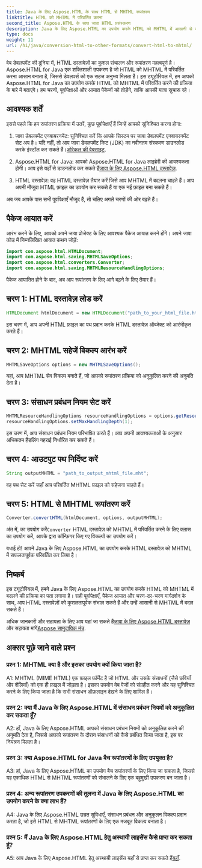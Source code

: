 ```yaml
---
title: Java के लिए Aspose.HTML के साथ HTML से MHTML रूपांतरण
linktitle: HTML को MHTML में परिवर्तित करना
second_title: Aspose.HTML के साथ जावा HTML प्रसंस्करण
description: Java के लिए Aspose.HTML का उपयोग करके HTML को MHTML में आसानी से बदलें। कुशल HTML-से-MHTML रूपांतरण के लिए हमारे चरण-दर-चरण मार्गदर्शिका का पालन करें।
type: docs
weight: 11
url: /hi/java/conversion-html-to-other-formats/convert-html-to-mhtml/
---
```

वेब डेवलपमेंट की दुनिया में, HTML दस्तावेज़ों का कुशल संचालन और रूपांतरण महत्वपूर्ण है। Aspose.HTML for Java एक शक्तिशाली उपकरण है जो HTML को MHTML में परिवर्तित करना आसान बनाता है, जिससे डेवलपर्स को एक सहज अनुभव मिलता है। इस ट्यूटोरियल में, हम आपको Aspose.HTML for Java का उपयोग करके HTML को MHTML में परिवर्तित करने की प्रक्रिया के बारे में बताएंगे। हम चरणों, पूर्वापेक्षाओं और आयात पैकेजों को तोड़ेंगे, ताकि आपकी यात्रा सुचारू रहे।

## आवश्यक शर्तें

इससे पहले कि हम रूपांतरण प्रक्रिया में उतरें, कुछ पूर्वापेक्षाएँ हैं जिन्हें आपको सुनिश्चित करना होगा:

1. जावा डेवलपमेंट एनवायरनमेंट: सुनिश्चित करें कि आपके सिस्टम पर जावा डेवलपमेंट एनवायरनमेंट सेट अप है। यदि नहीं, तो आप जावा डेवलपमेंट किट (JDK) का नवीनतम संस्करण डाउनलोड करके इंस्टॉल कर सकते हैं।[ओरेकल की वेबसाइट](https://www.oracle.com/java/technologies/javase-downloads.html).

2.  Aspose.HTML for Java: आपको Aspose.HTML for Java लाइब्रेरी की आवश्यकता होगी। आप इसे यहाँ से डाउनलोड कर सकते हैं[जावा के लिए Aspose.HTML दस्तावेज़](https://reference.aspose.com/html/java/).

3. HTML दस्तावेज़: वह HTML दस्तावेज़ तैयार करें जिसे आप MHTML में बदलना चाहते हैं। आप अपनी मौजूदा HTML फ़ाइल का उपयोग कर सकते हैं या एक नई फ़ाइल बना सकते हैं।

अब जब आपके पास सभी पूर्वापेक्षाएँ मौजूद हैं, तो चलिए अगले चरणों की ओर बढ़ते हैं।

## पैकेज आयात करें

आरंभ करने के लिए, आपको अपने जावा प्रोजेक्ट के लिए आवश्यक पैकेज आयात करने होंगे। अपने जावा कोड में निम्नलिखित आयात कथन जोड़ें:

```java
import com.aspose.html.HTMLDocument;
import com.aspose.html.saving.MHTMLSaveOptions;
import com.aspose.html.converters.Converter;
import com.aspose.html.saving.MHTMLResourceHandlingOptions;
```

पैकेज आयातित होने के बाद, अब आप रूपांतरण के लिए आगे बढ़ने के लिए तैयार हैं।

## चरण 1: HTML दस्तावेज़ लोड करें

```java
HTMLDocument htmlDocument = new HTMLDocument("path_to_your_html_file.html");
```

इस चरण में, आप अपनी HTML फ़ाइल का पथ प्रदान करके HTML दस्तावेज़ ऑब्जेक्ट को आरंभीकृत करते हैं।

## चरण 2: MHTML सहेजें विकल्प आरंभ करें

```java
MHTMLSaveOptions options = new MHTMLSaveOptions();
```

यहां, आप MHTML सेव विकल्प बनाते हैं, जो आपको रूपांतरण प्रक्रिया को अनुकूलित करने की अनुमति देता है।

## चरण 3: संसाधन प्रबंधन नियम सेट करें

```java
MHTMLResourceHandlingOptions resourceHandlingOptions = options.getResourceHandlingOptions();
resourceHandlingOptions.setMaxHandlingDepth(1);
```

इस चरण में, आप संसाधन प्रबंधन नियम परिभाषित करते हैं। आप अपनी आवश्यकताओं के अनुसार अधिकतम हैंडलिंग गहराई निर्धारित कर सकते हैं।

## चरण 4: आउटपुट पथ निर्दिष्ट करें

```java
String outputMHTML = "path_to_output_mhtml_file.mht";
```

वह पथ सेट करें जहाँ आप परिवर्तित MHTML फ़ाइल को सहेजना चाहते हैं।

## चरण 5: HTML से MHTML रूपांतरण करें

```java
Converter.convertHTML(htmlDocument, options, outputMHTML);
```

 अंत में, का उपयोग करें`Converter` HTML दस्तावेज़ को MHTML में परिवर्तित करने के लिए क्लास का उपयोग करें, आपके द्वारा कॉन्फ़िगर किए गए विकल्पों का उपयोग करें।

बधाई हो! आपने Java के लिए Aspose.HTML का उपयोग करके HTML दस्तावेज़ को MHTML में सफलतापूर्वक परिवर्तित कर लिया है।

## निष्कर्ष

इस ट्यूटोरियल में, हमने Java के लिए Aspose.HTML का उपयोग करके HTML को MHTML में बदलने की प्रक्रिया का पता लगाया है। सही पूर्वापेक्षाएँ, पैकेज आयात और चरण-दर-चरण मार्गदर्शन के साथ, आप HTML दस्तावेज़ों को कुशलतापूर्वक संभाल सकते हैं और उन्हें आसानी से MHTML में बदल सकते हैं।

 अधिक जानकारी और सहायता के लिए आप यहां जा सकते हैं[जावा के लिए Aspose.HTML दस्तावेज़](https://reference.aspose.com/html/java/) और सहायता मांगें[Aspose सामुदायिक मंच](https://forum.aspose.com/).

## अक्सर पूछे जाने वाले प्रश्न

### प्रश्न 1: MHTML क्या है और इसका उपयोग क्यों किया जाता है?

A1: MHTML (MIME HTML) एक फ़ाइल फ़ॉर्मेट है जो HTML और उसके संसाधनों (जैसे छवियाँ और शैलियाँ) को एक ही फ़ाइल में जोड़ता है। इसका उपयोग वेब पेजों को संग्रहीत करने और यह सुनिश्चित करने के लिए किया जाता है कि सभी संसाधन ऑफ़लाइन देखने के लिए शामिल हैं।

### प्रश्न 2: क्या मैं Java के लिए Aspose.HTML में संसाधन प्रबंधन नियमों को अनुकूलित कर सकता हूँ?

A2: हाँ, Java के लिए Aspose.HTML आपको संसाधन प्रबंधन नियमों को अनुकूलित करने की अनुमति देता है, जिससे आपको रूपांतरण के दौरान संसाधनों को कैसे प्रबंधित किया जाता है, इस पर नियंत्रण मिलता है।

### प्रश्न 3: क्या Aspose.HTML for Java बैच रूपांतरणों के लिए उपयुक्त है?

A3: हां, Java के लिए Aspose.HTML का उपयोग बैच रूपांतरणों के लिए किया जा सकता है, जिससे यह एकाधिक HTML से MHTML रूपांतरणों को संभालने के लिए एक बहुमुखी उपकरण बन जाता है।

### प्रश्न 4: अन्य रूपांतरण उपकरणों की तुलना में Java के लिए Aspose.HTML का उपयोग करने के क्या लाभ हैं?

A4: Java के लिए Aspose.HTML उन्नत सुविधाएँ, संसाधन प्रबंधन और अनुकूलन विकल्प प्रदान करता है, जो इसे HTML से MHTML रूपांतरणों के लिए एक मजबूत विकल्प बनाता है।

### प्रश्न 5: मैं Java के लिए Aspose.HTML हेतु अस्थायी लाइसेंस कैसे प्राप्त कर सकता हूं?

A5: आप Java के लिए Aspose.HTML हेतु अस्थायी लाइसेंस यहाँ से प्राप्त कर सकते हैं[यहाँ](https://purchase.aspose.com/temporary-license/).